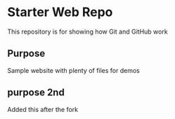 # Starter Web Repo

This repository is for showing how Git and GitHub work

## Purpose

Sample website with plenty of files for demos
 ## purpose 2nd 
 Added this after the fork